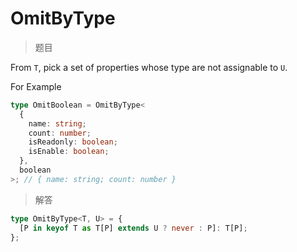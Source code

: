 # OmitByType

<BtnGroup 
	issue="https://tsch.js.org/2852/solutions"
	answer="https://github.com/type-challenges/type-challenges/issues/UPDATE_HERE_AFTER_SUBMIT_ANSWER"
/>

> 题目

From `T`, pick a set of properties whose type are not assignable to `U`.

For Example

```typescript
type OmitBoolean = OmitByType<
  {
    name: string;
    count: number;
    isReadonly: boolean;
    isEnable: boolean;
  },
  boolean
>; // { name: string; count: number }
```

> 解答

```ts
type OmitByType<T, U> = {
  [P in keyof T as T[P] extends U ? never : P]: T[P];
};
```
